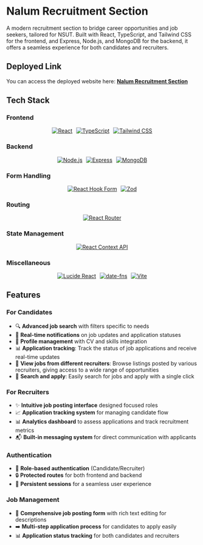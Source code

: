 
# Nalum Recruitment Section

A modern recruitment section to bridge career opportunities and job seekers, tailored for NSUT. Built with React, TypeScript, and Tailwind CSS for the frontend, and Express, Node.js, and MongoDB for the backend, it offers a seamless experience for both candidates and recruiters.

## Deployed Link
You can access the deployed website here: [**Nalum Recruitment Section**](https://nalum-iota.vercel.app/)

## Tech Stack

### Frontend
<div align="center" style="display: flex; gap: 10px; flex-wrap: wrap; justify-content: center;">
  <a href="https://reactjs.org/">
    <img src="https://img.shields.io/badge/React-18-61DAFB?style=for-the-badge&logo=react&logoColor=white" alt="React">
  </a>
  <a href="https://www.typescriptlang.org/">
    <img src="https://img.shields.io/badge/TypeScript-4.5-3178C6?style=for-the-badge&logo=typescript&logoColor=white" alt="TypeScript">
  </a>
  <a href="https://tailwindcss.com/">
    <img src="https://img.shields.io/badge/Tailwind%20CSS-2.0-38BDF8?style=for-the-badge&logo=tailwindcss&logoColor=white" alt="Tailwind CSS">
  </a>
</div>

### Backend
<div align="center" style="display: flex; gap: 10px; flex-wrap: wrap; justify-content: center;">
  <a href="https://nodejs.org/">
    <img src="https://img.shields.io/badge/Node.js-v16-339933?style=for-the-badge&logo=node.js&logoColor=white" alt="Node.js">
  </a>
  <a href="https://expressjs.com/">
    <img src="https://img.shields.io/badge/Express-v4.17.1-000000?style=for-the-badge&logo=express&logoColor=white" alt="Express">
  </a>
  <a href="https://www.mongodb.com/">
    <img src="https://img.shields.io/badge/MongoDB-4.4-47A248?style=for-the-badge&logo=mongodb&logoColor=white" alt="MongoDB">
  </a>
</div>

### Form Handling
<div align="center" style="display: flex; gap: 10px; flex-wrap: wrap; justify-content: center;">
  <a href="https://react-hook-form.com/">
    <img src="https://img.shields.io/badge/React%20Hook%20Form-v7-EC5990?style=for-the-badge&logo=reacthookform&logoColor=white" alt="React Hook Form">
  </a>
  <a href="https://zod.dev/">
    <img src="https://img.shields.io/badge/Zod-3.0-2D3748?style=for-the-badge&logo=react&logoColor=white" alt="Zod">
  </a>
</div>

### Routing
<div align="center" style="display: flex; gap: 10px; flex-wrap: wrap; justify-content: center;">
  <a href="https://reactrouter.com/">
    <img src="https://img.shields.io/badge/React%20Router-v6-CA4245?style=for-the-badge&logo=reactrouter&logoColor=white" alt="React Router">
  </a>
</div>

### State Management
<div align="center" style="display: flex; gap: 10px; flex-wrap: wrap; justify-content: center;">
  <a href="https://reactjs.org/docs/context.html">
    <img src="https://img.shields.io/badge/React%20Context%20API-React%20v18-61DAFB?style=for-the-badge&logo=react&logoColor=white" alt="React Context API">
  </a>
</div>

### Miscellaneous
<div align="center" style="display: flex; gap: 10px; flex-wrap: wrap; justify-content: center;">
  <a href="https://lucide.dev/">
    <img src="https://img.shields.io/badge/Lucide%20React-3.0-61DAFB?style=for-the-badge&logo=react&logoColor=white" alt="Lucide React">
  </a>
  <a href="https://date-fns.org/">
    <img src="https://img.shields.io/badge/date--fns-2.27.0-3E9FB3?style=for-the-badge&logo=javascript&logoColor=white" alt="date-fns">
  </a>
  <a href="https://vitejs.dev/">
    <img src="https://img.shields.io/badge/Vite-2.9.0-646CFF?style=for-the-badge&logo=vite&logoColor=white" alt="Vite">
  </a>
</div>





## Features

### For Candidates
- 🔍 **Advanced job search** with filters specific to needs
- 🔔 **Real-time notifications** on job updates and application statuses
- 💼 **Profile management** with CV and skills integration
- 📊 **Application tracking**: Track the status of job applications and receive real-time updates
- 👀 **View jobs from different recruiters**: Browse listings posted by various recruiters, giving access to a wide range of opportunities
- 🎯 **Search and apply**: Easily search for jobs and apply with a single click

### For Recruiters
- ✨ **Intuitive job posting interface** designed focused roles
- 📈 **Application tracking system** for managing candidate flow
- 📊 **Analytics dashboard** to assess applications and track recruitment metrics
- 📬 **Built-in messaging system** for direct communication with applicants

### Authentication
- 🔑 **Role-based authentication** (Candidate/Recruiter)
- 🔒 **Protected routes** for both frontend and backend
- 🔄 **Persistent sessions** for a seamless user experience

### Job Management
- 📝 **Comprehensive job posting form** with rich text editing for descriptions
- ➡️ **Multi-step application process** for candidates to apply easily
- 📊 **Application status tracking** for both candidates and recruiters
